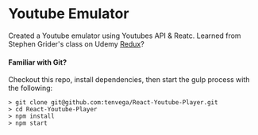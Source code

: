 # Youtube Emulator

Created a Youtube emulator using Youtubes API & Reatc. Learned from Stephen Grider's class on Udemy [Redux](https://www.udemy.com/react-redux/)?


#### Familiar with Git?
Checkout this repo, install dependencies, then start the gulp process with the following:

```
> git clone git@github.com:tenvega/React-Youtube-Player.git
> cd React-Youtube-Player
> npm install
> npm start
```


